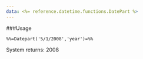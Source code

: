 ```yaml
---
data: <%= reference.datetime.functions.DatePart %>
---
```

###Usage
```
%%=Datepart('5/1/2008','year')=%%
```
System returns:
2008
